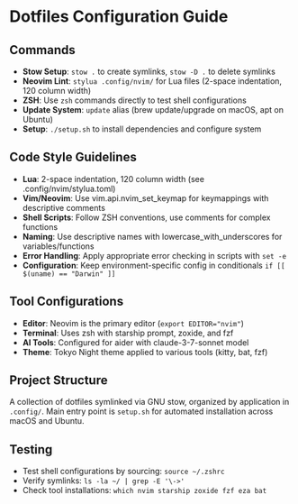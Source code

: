 # Dotfiles Configuration Guide

## Commands
- **Stow Setup**: `stow .` to create symlinks, `stow -D .` to delete symlinks
- **Neovim Lint**: `stylua .config/nvim/` for Lua files (2-space indentation, 120 column width)
- **ZSH**: Use `zsh` commands directly to test shell configurations
- **Update System**: `update` alias (brew update/upgrade on macOS, apt on Ubuntu)
- **Setup**: `./setup.sh` to install dependencies and configure system

## Code Style Guidelines
- **Lua**: 2-space indentation, 120 column width (see .config/nvim/stylua.toml)
- **Vim/Neovim**: Use vim.api.nvim_set_keymap for keymappings with descriptive comments
- **Shell Scripts**: Follow ZSH conventions, use comments for complex functions
- **Naming**: Use descriptive names with lowercase_with_underscores for variables/functions
- **Error Handling**: Apply appropriate error checking in scripts with `set -e`
- **Configuration**: Keep environment-specific config in conditionals `if [[ $(uname) == "Darwin" ]]`

## Tool Configurations
- **Editor**: Neovim is the primary editor (`export EDITOR="nvim"`)
- **Terminal**: Uses zsh with starship prompt, zoxide, and fzf
- **AI Tools**: Configured for aider with claude-3-7-sonnet model
- **Theme**: Tokyo Night theme applied to various tools (kitty, bat, fzf)

## Project Structure
A collection of dotfiles symlinked via GNU stow, organized by application in `.config/`.
Main entry point is `setup.sh` for automated installation across macOS and Ubuntu.

## Testing
- Test shell configurations by sourcing: `source ~/.zshrc`
- Verify symlinks: `ls -la ~/ | grep -E '\->'`
- Check tool installations: `which nvim starship zoxide fzf eza bat`